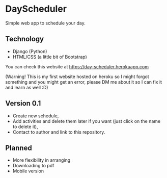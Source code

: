 # DayScheduler
Simple web app to schedule your day.

## Technology
- Django (Python)
- HTML/CSS (a little bit of Bootstrap)

You can check this website at https://day-scheduler.herokuapp.com 

(Warning! This is my first website hosted on heroku so I might forgot something and you might get an error, please DM me about it so I can fix it and learn as well :D)

## Version 0.1
- Create new schedule,
- Add activities and delete them later if you want (just click on the name to delete it),
- Contact to author and link to this repository.

## Planned
- More flexibility in arranging
- Downloading to pdf
- Mobile version
